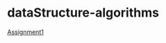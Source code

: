 # dataStructure-algorithms


[Assignment1](https://github.com/Lesleyla/dataStructure-algorithms/tree/main/assignment1)
